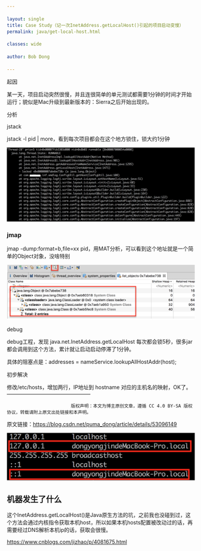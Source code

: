 ```yaml
---

layout: single
title: Case Study（记一次InetAddress.getLocalHost()引起的项目启动变慢）
permalink: java/get-local-host.html

classes: wide

author: Bob Dong

---
```


起因


某一天，项目启动突然很慢，并且连很简单的单元测试都需要1分钟的时间才开始运行；貌似是Mac升级到最新版本的：Sierra之后开始出现的。



分析


jstack


jstack -l pid | more，看到每次项目都会在这个地方锁住，锁大约1分钟


![get-local-host](images/java-get-local-host-1.png)

### jmap



jmap -dump:format=b,file=xx pid，用MAT分析，可以看到这个地址就是一个简单的Object对象，没啥特别

![get-local-host](images/java-get-local-host-2.png)

debug


debug工程，发现 java.net.InetAddress.getLocalHost 每次都会锁5秒，很多jar都会调用到这个方法，累计就让启动启动停滞了1分钟。

具体的阻塞点是：addresses = nameService.lookupAllHostAddr(host);



初步解决


修改/etc/hosts，增加两行，IP地址到 hostname 对应的主机名的映射，OK了。
————————————————

                            版权声明：本文为博主原创文章，遵循 CC 4.0 BY-SA 版权协议，转载请附上原文出处链接和本声明。

原文链接：https://blog.csdn.net/puma_dong/article/details/53096149

![get-local-host](images/java-get-local-host-3.png)

## 机器发生了什么

这个InetAddress.getLocalHost()是Java原生方法的坑，之前我也没碰到过，这个方法会通过内核指令获取本机host，所以如果本机hosts配置被改动过的话，再需要经过DNS解析本机ip的话，获取会很慢。

<https://www.cnblogs.com/jizhao/p/4081675.html>